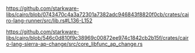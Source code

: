 https://github.com/starkware-libs/cairo/blob/0743470c4a3a72301a7382adc946843f8820f0cb/crates/cairo-lang-runner/src/lib.rs#L136-L152

https://github.com/starkware-libs/cairo/blob/546c0d810f9c38969c00872ee974c1842cb2b15f/crates/cairo-lang-sierra-ap-change/src/core_libfunc_ap_change.rs